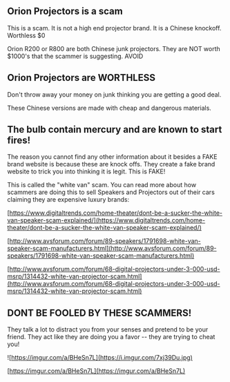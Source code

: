 ## Orion Projectors is a scam

This is a scam. It is not a high end projector brand. It is a Chinese knockoff. Worthless $0

Orion R200 or R800 are both Chinese junk projectors. They are NOT worth $1000's that the scammer is suggesting. AVOID

## Orion Projectors are WORTHLESS

Don't throw away your money on junk thinking you are getting a good deal.

These Chinese versions are made with cheap and dangerous materials.

## The bulb contain mercury and are known to start fires!

The reason you cannot find any other information about it besides a FAKE brand website is because these are knock offs. They create a fake brand website to trick you into thinking it is legit. This is FAKE!



This is called the "white van" scam. You can read more about how scammers are doing this to sell Speakers and Projectors out of their cars claiming they are expensive luxury brands:

[https://www.digitaltrends.com/home-theater/dont-be-a-sucker-the-white-van-speaker-scam-explained/](https://www.digitaltrends.com/home-theater/dont-be-a-sucker-the-white-van-speaker-scam-explained/) 

[http://www.avsforum.com/forum/89-speakers/1791698-white-van-speaker-scam-manufacturers.html](http://www.avsforum.com/forum/89-speakers/1791698-white-van-speaker-scam-manufacturers.html)

[http://www.avsforum.com/forum/68-digital-projectors-under-3-000-usd-msrp/1314432-white-van-projector-scam.html](http://www.avsforum.com/forum/68-digital-projectors-under-3-000-usd-msrp/1314432-white-van-projector-scam.html)

## DONT BE FOOLED BY THESE SCAMMERS!

They talk a lot to distract you from your senses and pretend to be your friend. They act like they are doing you a favor -- they are trying to cheat you!

![https://imgur.com/a/BHeSn7L](https://i.imgur.com/7xj39Du.jpg)

[https://imgur.com/a/BHeSn7L](https://imgur.com/a/BHeSn7L)

```
